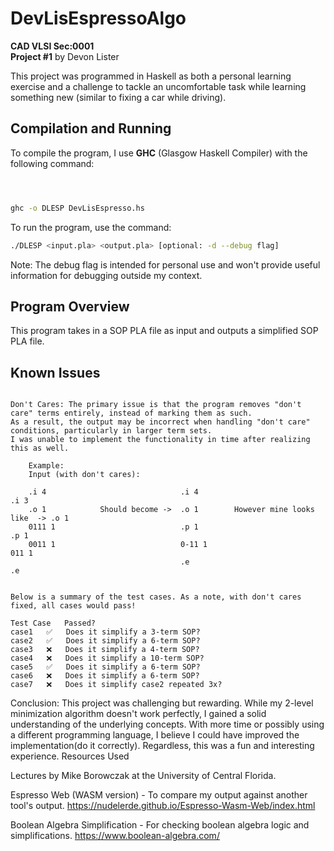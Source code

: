 # DevLisEspressoAlgo
**CAD VLSI Sec:0001**  
**Project #1** by Devon Lister

This project was programmed in Haskell as both a personal learning exercise and a challenge to tackle an uncomfortable task while learning something new (similar to fixing a car while driving).



## Compilation and Running
To compile the program, I use **GHC** (Glasgow Haskell Compiler) with the following command:

```bash



ghc -o DLESP DevLisEspresso.hs
```

To run the program, use the command:
```bash
./DLESP <input.pla> <output.pla> [optional: -d --debug flag]
```
Note: The debug flag is intended for personal use and won't provide useful information for debugging outside my context.

## Program Overview

This program takes in a SOP PLA file as input and outputs a simplified SOP PLA file.

## Known Issues

```

Don't Cares: The primary issue is that the program removes "don't care" terms entirely, instead of marking them as such. 
As a result, the output may be incorrect when handling "don't care" conditions, particularly in larger term sets.
I was unable to implement the functionality in time after realizing this as well.

    Example:
    Input (with don't cares):

    .i 4                              .i 4                                    .i 3
    .o 1            Should become ->  .o 1        However mine looks like  -> .o 1
    0111 1                            .p 1                                    .p 1
    0011 1                            0-11 1                                  011 1
                                      .e                                      .e


Below is a summary of the test cases. As a note, with don't cares fixed, all cases would pass!

Test Case	Passed?
case1	✅	Does it simplify a 3-term SOP?
case2	✅	Does it simplify a 6-term SOP?
case3	❌	Does it simplify a 4-term SOP?
case4	❌	Does it simplify a 10-term SOP?
case5	✅	Does it simplify a 6-term SOP?
case6	❌	Does it simplify a 6-term SOP?
case7	❌	Does it simplify case2 repeated 3x?

```

Conclusion: 
This project was challenging but rewarding. While my 2-level minimization algorithm doesn't work perfectly, I gained a solid understanding of the underlying concepts. 
With more time or possibly using a different programming language, I believe I could have improved the implementation(do it correctly). Regardless, this was a fun and interesting experience.
Resources Used

Lectures by Mike Borowczak at the University of Central Florida.

Espresso Web (WASM version) - To compare my output against another tool's output. https://nudelerde.github.io/Espresso-Wasm-Web/index.html

Boolean Algebra Simplification - For checking boolean algebra logic and simplifications. https://www.boolean-algebra.com/

